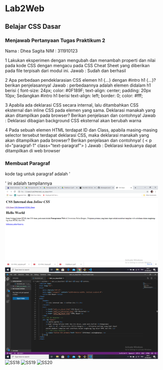 # Lab2Web
## Belajar CSS Dasar
### Menjawab Pertanyaan Tugas Praktikum 2
Nama : Dhea Sagita
NIM  : 311910123

1 Lakukan eksperimen dengan mengubah dan menambah properti dan nilai pada kode CSS
dengan mengacu pada CSS Cheat Sheet yang diberikan pada file terpisah dari modul ini.
Jawab : Sudah dan berhasil

2 Apa perbedaan pendeklarasian CSS elemen h1 {...} dengan #intro h1 {...}? berikan
penjelasannya!
Jawab : perbedaannya adalah elemen didalam h1 berisi {
            font-size: 24px;
            color: #0F189F;
            text-align: center;
            padding: 20px 10px;
        Sedangkan #intro h1 berisi
            text-align: left;
            border: 0;
            color: #fff;


3 Apabila ada deklarasi CSS secara internal, lalu ditambahkan CSS eksternal dan inline CSS pada
elemen yang sama. Deklarasi manakah yang akan ditampilkan pada browser? Berikan
penjelasan dan contohnya!
Jawab : Deklarasi dibagian background CSS eksternal akan berubah warna

4 Pada sebuah elemen HTML terdapat ID dan Class, apabila masing-masing selector tersebut
terdapat deklarasi CSS, maka deklarasi manakah yang akan ditampilkan pada browser?
Berikan penjelasan dan contohnya! ( < p id="paragraf-1" class="text-paragraf"> )
Jawab : Deklarasi keduanya dapat ditampilkan di web browser 

### Membuat Paragraf
kode tag untuk paragraf adalah '<p>'
ini adalah tampilannya
![Gambar 1](Screenshoot2/SS16.png)
![Gambar 2](Screenshoot2/SS17.png)
![SS18](https://user-images.githubusercontent.com/81453793/114272262-b11cbd80-9a3f-11eb-9469-c280f8734db3.png)
![SS19](https://user-images.githubusercontent.com/81453793/114272754-9a776600-9a41-11eb-9ff7-d291b38db822.png)
![SS20](https://user-images.githubusercontent.com/81453793/114272762-a2cfa100-9a41-11eb-95c7-def17555f510.png)
